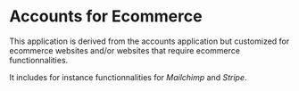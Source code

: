 # Accounts for Ecommerce

This application is derived from the accounts application but customized for ecommerce websites and/or websites that require ecommerce
functionnalities.

It includes for instance functionnalities for _Mailchimp_ and _Stripe_.

